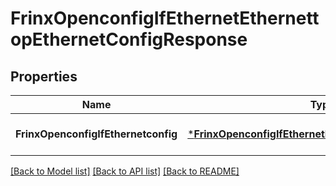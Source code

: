 # FrinxOpenconfigIfEthernetEthernettopEthernetConfigResponse

## Properties
Name | Type | Description | Notes
------------ | ------------- | ------------- | -------------
**FrinxOpenconfigIfEthernetconfig** | [***FrinxOpenconfigIfEthernetEthernettopEthernetConfig**](frinx.openconfig.if.ethernet.ethernettop.ethernet.Config.md) |  | [optional] [default to null]

[[Back to Model list]](../README.md#documentation-for-models) [[Back to API list]](../README.md#documentation-for-api-endpoints) [[Back to README]](../README.md)



